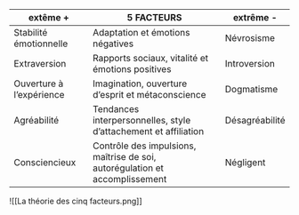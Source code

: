 extême + |5 FACTEURS| extrême -
--|--|--
Stabilité émotionnelle|Adaptation et émotions négatives| Névrosisme
Extraversion|Rapports sociaux, vitalité et émotions positives|Introversion
Ouverture à l’expérience|Imagination, ouverture d’esprit et métaconscience|Dogmatisme
Agréabilité|Tendances interpersonnelles, style d’attachement et affiliation|Désagréabilité
Consciencieux|Contrôle des impulsions, maîtrise de soi, autorégulation et accomplissement|Négligent

![[La théorie des cinq facteurs.png]]